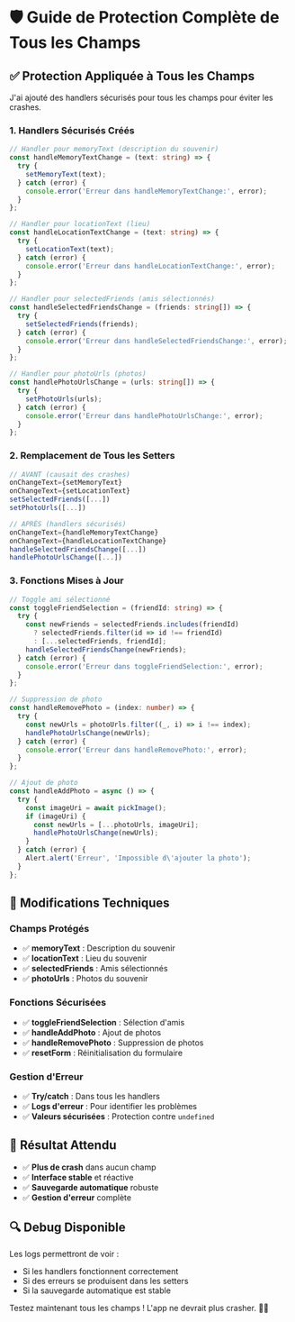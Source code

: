# 🛡️ Guide de Protection Complète de Tous les Champs

## ✅ **Protection Appliquée à Tous les Champs**

J'ai ajouté des handlers sécurisés pour tous les champs pour éviter les crashes.

### **1. Handlers Sécurisés Créés**

```typescript
// Handler pour memoryText (description du souvenir)
const handleMemoryTextChange = (text: string) => {
  try {
    setMemoryText(text);
  } catch (error) {
    console.error('Erreur dans handleMemoryTextChange:', error);
  }
};

// Handler pour locationText (lieu)
const handleLocationTextChange = (text: string) => {
  try {
    setLocationText(text);
  } catch (error) {
    console.error('Erreur dans handleLocationTextChange:', error);
  }
};

// Handler pour selectedFriends (amis sélectionnés)
const handleSelectedFriendsChange = (friends: string[]) => {
  try {
    setSelectedFriends(friends);
  } catch (error) {
    console.error('Erreur dans handleSelectedFriendsChange:', error);
  }
};

// Handler pour photoUrls (photos)
const handlePhotoUrlsChange = (urls: string[]) => {
  try {
    setPhotoUrls(urls);
  } catch (error) {
    console.error('Erreur dans handlePhotoUrlsChange:', error);
  }
};
```

### **2. Remplacement de Tous les Setters**

```typescript
// AVANT (causait des crashes)
onChangeText={setMemoryText}
onChangeText={setLocationText}
setSelectedFriends([...])
setPhotoUrls([...])

// APRÈS (handlers sécurisés)
onChangeText={handleMemoryTextChange}
onChangeText={handleLocationTextChange}
handleSelectedFriendsChange([...])
handlePhotoUrlsChange([...])
```

### **3. Fonctions Mises à Jour**

```typescript
// Toggle ami sélectionné
const toggleFriendSelection = (friendId: string) => {
  try {
    const newFriends = selectedFriends.includes(friendId) 
      ? selectedFriends.filter(id => id !== friendId)
      : [...selectedFriends, friendId];
    handleSelectedFriendsChange(newFriends);
  } catch (error) {
    console.error('Erreur dans toggleFriendSelection:', error);
  }
};

// Suppression de photo
const handleRemovePhoto = (index: number) => {
  try {
    const newUrls = photoUrls.filter((_, i) => i !== index);
    handlePhotoUrlsChange(newUrls);
  } catch (error) {
    console.error('Erreur dans handleRemovePhoto:', error);
  }
};

// Ajout de photo
const handleAddPhoto = async () => {
  try {
    const imageUri = await pickImage();
    if (imageUri) {
      const newUrls = [...photoUrls, imageUri];
      handlePhotoUrlsChange(newUrls);
    }
  } catch (error) {
    Alert.alert('Erreur', 'Impossible d\'ajouter la photo');
  }
};
```

## 🔧 **Modifications Techniques**

### **Champs Protégés**
- ✅ **memoryText** : Description du souvenir
- ✅ **locationText** : Lieu du souvenir
- ✅ **selectedFriends** : Amis sélectionnés
- ✅ **photoUrls** : Photos du souvenir

### **Fonctions Sécurisées**
- ✅ **toggleFriendSelection** : Sélection d'amis
- ✅ **handleAddPhoto** : Ajout de photos
- ✅ **handleRemovePhoto** : Suppression de photos
- ✅ **resetForm** : Réinitialisation du formulaire

### **Gestion d'Erreur**
- ✅ **Try/catch** : Dans tous les handlers
- ✅ **Logs d'erreur** : Pour identifier les problèmes
- ✅ **Valeurs sécurisées** : Protection contre `undefined`

## 🎯 **Résultat Attendu**

- ✅ **Plus de crash** dans aucun champ
- ✅ **Interface stable** et réactive
- ✅ **Sauvegarde automatique** robuste
- ✅ **Gestion d'erreur** complète

## 🔍 **Debug Disponible**

Les logs permettront de voir :
- Si les handlers fonctionnent correctement
- Si des erreurs se produisent dans les setters
- Si la sauvegarde automatique est stable

Testez maintenant tous les champs ! L'app ne devrait plus crasher. 🍷✨




